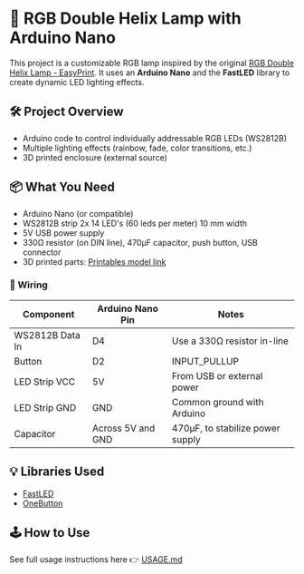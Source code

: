 # 🌈 RGB Double Helix Lamp with Arduino Nano

This project is a customizable RGB lamp inspired by the original [RGB Double Helix Lamp - EasyPrint](https://www.printables.com/model/62043-rgb-double-helix-lamp-easyprint). 
It uses an **Arduino Nano** and the **FastLED** library to create dynamic LED lighting effects.

## 🛠️ Project Overview

- Arduino code to control individually addressable RGB LEDs (WS2812B)
- Multiple lighting effects (rainbow, fade, color transitions, etc.)
- 3D printed enclosure (external source)

## 📦 What You Need

- Arduino Nano (or compatible)
- WS2812B strip 2x 14 LED's (60 leds per meter) 10 mm width
- 5V USB power supply
- 330Ω resistor (on DIN line), 470µF capacitor, push button, USB connector
- 3D printed parts: [Printables model link](https://www.printables.com/model/62043-rgb-double-helix-lamp-easyprint)

### 📍 Wiring

| Component         | Arduino Nano Pin | Notes                                |
|-------------------|------------------|--------------------------------------|
| WS2812B Data In   | D4               | Use a 330Ω resistor in-line          |
| Button            | D2               | INPUT_PULLUP                         |
| LED Strip VCC     | 5V               | From USB or external power           |
| LED Strip GND     | GND              | Common ground with Arduino           |
| Capacitor         | Across 5V and GND| 470µF, to stabilize power supply     |

## 💡 Libraries Used

- [FastLED](https://github.com/FastLED/FastLED)
- [OneButton](https://github.com/mathertel/OneButton)

## 🕹️ How to Use

See full usage instructions here 👉 [USAGE.md](./doc/USAGE.md)



